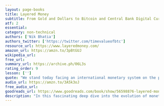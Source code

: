 ```yaml
---
layout: page-books
title: Layered Money
subtitle: From Gold and Dollars to Bitcoin and Central Bank Digital Currencies 
atf: 2
essential: 
category: non-technical
authors: ['Nik Bhatia']
authors_twitter: ['https://twitter.com/timevalueofbtc']
resource_url: https://www.layeredmoney.com/
amazon_url: https://amzn.to/3pBtGUJ
wikipedia_url: 
free_url: 
summary_url: https://archive.ph/06L3s
rating_order: 9
lesson: ['']
quote: "We stand today facing an international monetary system on the precipice of overhaul, something that rarely occurs."
audio_url: https://amzn.to/3A5k3oJ
free_audio_url: 
goodreads_url: https://www.goodreads.com/book/show/56598876-layered-money
description: "In this fascinating deep dive into the evolution of monetary systems around the globe, Nik Bhatia takes us into the origins of how money has evolved to function in a 'layered' manner. Using gold as an example of this term, he traces the layers of this ancient currency from raw mined material, to gold coins, and finally to bank-issued gold certificates. In a groundbreaking manner, Bhatia offers a similar paradigm for the evolution of digital currencies. Bhatia’s analysis begins in Renaissance Florence with the gold Florin coin and a burgeoning banking culture, continues with the evolution of central banking, and concludes with a vision for the future of our international monetary system. As central banks around the world prepare to launch their own crypto-competitors, Bhatia illustrates how the invention of Bitcoin created a seismic shift in money and merged the monetary and cryptography sciences. His unique analysis of 'layered money' illuminates money markets for the general reader and shows how Bitcoin is becoming a trusted global currency. Listeners will come away with an understanding of the mechanics of our financial system, why the dollar is deeply entrenched despite its state of disrepair, and how Central Bank Digital Currencies (CBDCs) and cryptocurrencies will interact in our new monetary future. "
---
```

